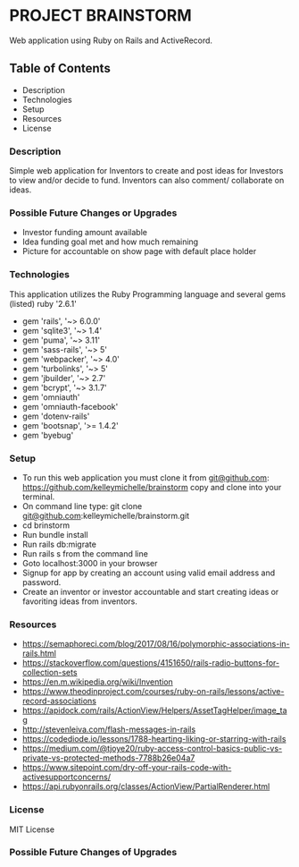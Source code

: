 # PROJECT BRAINSTORM

Web application using Ruby on Rails and ActiveRecord.

## Table of Contents
- Description
- Technologies
- Setup
- Resources
- License

### Description

Simple web application for Inventors to create and post ideas for Investors to view and/or decide to fund. Inventors can also comment/ collaborate on ideas.

### Possible Future Changes or Upgrades
- Investor funding amount available
- Idea funding goal met and how much remaining
- Picture for accountable on show page with default place holder

### Technologies

This application utilizes the Ruby Programming language and several gems (listed) ruby '2.6.1'

- gem 'rails', '~> 6.0.0'
- gem 'sqlite3', '~> 1.4'
- gem 'puma', '~> 3.11'
- gem 'sass-rails', '~> 5'
- gem 'webpacker', '~> 4.0'
- gem 'turbolinks', '~> 5'
- gem 'jbuilder', '~> 2.7'
- gem 'bcrypt', '~> 3.1.7'
- gem 'omniauth'
- gem 'omniauth-facebook'
- gem 'dotenv-rails'
- gem 'bootsnap', '>= 1.4.2'
- gem 'byebug'

### Setup

- To run this web application you must clone it from git@github.com: https://github.com/kelleymichelle/brainstorm copy and clone into your terminal.
- On command line type: git clone git@github.com:kelleymichelle/brainstorm.git
- cd brinstorm
- Run bundle install
- Run rails db:migrate
- Run rails s from the command line
- Goto localhost:3000 in your browser
- Signup for app by creating an account using valid email address and password.
- Create an inventor or investor accountable and start creating ideas or favoriting ideas from inventors.

### Resources

- https://semaphoreci.com/blog/2017/08/16/polymorphic-associations-in-rails.html
- https://stackoverflow.com/questions/4151650/rails-radio-buttons-for-collection-sets
- https://en.m.wikipedia.org/wiki/Invention
- https://www.theodinproject.com/courses/ruby-on-rails/lessons/active-record-associations
- https://apidock.com/rails/ActionView/Helpers/AssetTagHelper/image_tag
- http://stevenleiva.com/flash-messages-in-rails
- https://codediode.io/lessons/1788-hearting-liking-or-starring-with-rails
- https://medium.com/@tjoye20/ruby-access-control-basics-public-vs-private-vs-protected-methods-7788b26e04a7
- https://www.sitepoint.com/dry-off-your-rails-code-with-activesupportconcerns/
- https://api.rubyonrails.org/classes/ActionView/PartialRenderer.html

### License

MIT License

### Possible Future Changes of Upgrades

